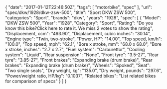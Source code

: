 {
    "date": "2017-01-12T22:46:50Z",
    "tags": [
        "motorbike",
        "spec"
    ],
    "url": "spec\/dkw\/1928\/dkw-zsw-500",
    "title": "Sport DKW ZSW 500",
    "categories": "Sport",
    "brands": "dkw",
    "years": "1928",
    "spec": [
        {
            "Model": "DKW ZSW 500",
            "Year": "1928",
            "Category": "Sport",
            "Rating": "Do you know this bike?Click here to rate it. We miss 2 votes to show the rating",
            "Displacement, ccm": "493.90",
            "Displacement, cubic inches": "30.14",
            "Engine type": "Twin, two-stroke",
            "Power, HP": "14.00",
            "Top speed, km\/h": "100.0",
            "Top speed, mph": "62.1",
            "Bore x stroke, mm": "68.0 x 68.0",
            "Bore x stroke, inches": "2.7 x 2.7",
            "Fuel system": "Carburettor",
            "Cooling system": "Liquid",
            "Rear suspension": "None",
            "Front tyre": "3.5-27",
            "Rear tyre": "3.85-27",
            "Front brakes": "Expanding brake (drum brake)",
            "Rear brakes": "Expanding brake (drum brake)",
            "Wheels": "Spoked",
            "Seat": "Two single seats",
            "Dry weight, kg": "135.0",
            "Dry weight, pounds": "297.6",
            "Power\/weight ratio, HP\/kg": "0.1037",
            "Related bikes": "List related bikes for comparison of specs"
        }
    ]
}